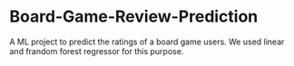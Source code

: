 # Board-Game-Review-Prediction

A ML project to predict the ratings of a board game users. We used linear and frandom forest regressor for this purpose.
